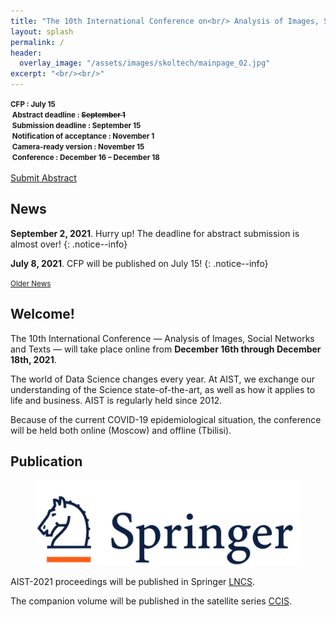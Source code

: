 ```yaml
---
title: "The 10th International Conference on<br/> Analysis of Images, Social Networks and Texts"
layout: splash
permalink: /
header:
  overlay_image: "/assets/images/skoltech/mainpage_02.jpg"
excerpt: "<br/><br/>"
---
```

<div class="text-center">
    <span style="font-weight: bold; font-size: smaller;">
    CFP : July 15<br/>&nbsp;Abstract deadline : <strike>September 1</strike><br/>&nbsp;Submission deadline : September 15<br/>&nbsp;Notification of acceptance : November 1<br/>&nbsp;Camera-ready version : November 15<br/>&nbsp;Conference : December 16 &ndash; December 18</span>
    <br/><br/>       
    <a href="https://easychair.org/conferences/?conf=aist20211" target="_blank" class="btn btn--primary">Submit Abstract</a>
</div>

<h2>News</h2>

**September 2, 2021**. Hurry up! The deadline for abstract submission is almost over!
{: .notice--info}

**July 8, 2021**. CFP will be published on July 15!
{: .notice--info}

<div class="text-center">
    <a href="/archive/" style="font-size: smaller; font-decoration: italic;">Older News</a>
</div>

<h2>Welcome!</h2>

The 10th International Conference — Analysis of Images, Social Networks and Texts — will take place online from <b>December 16th through December 18th, 2021</b>.

The world of Data Science changes every year. At AIST, we exchange our understanding of the Science state-of-the-art, as well as how it applies to life and business. AIST is regularly held since 2012.

Because of the current COVID-19 epidemiological situation, the conference will be held both online (Moscow) and offline (Tbilisi).

<h2>Publication</h2>

<figure>
  <a href="https://www.springer.com"><img src="/assets/images/springer.png"></a>
</figure>


AIST-2021 proceedings will be published in Springer <a href="https://www.springer.com/series/558">LNCS</a>.

The companion volume will be published in the satellite series [CCIS](https://www.springer.com/series/7899).

<!-- ВК9173 -->
